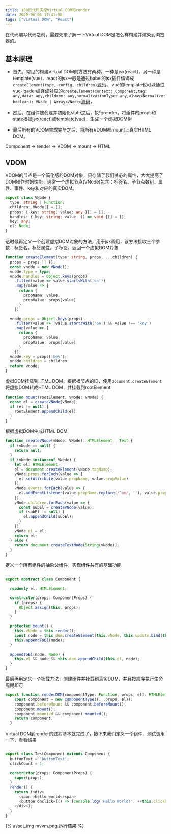 ```yaml
---
title: 100行代码实现Virtual DOM和render
date: 2020-06-06 17:41:58
tags: ["Virtual DOM", "React"]
---
```

在代码编写代码之前，需要先来了解一下Virtual DOM是怎么样构建并渲染到浏览器的。
<!--more-->

## 基本原理
* 首先，常见的构建Virtual DOM的方法有两种，一种是jsx(react)，另一种是template(vue)，react的jsx一般是通过babel的jsx插件编译成`createElement(type, config, children)`[源码](https://github.com/facebook/react/blob/master/packages/react/src/ReactElement.js#L348)，
vue的template也可以通过vue-loader编译成对应的`createElement(context: Component,tag: any,data: any,children: any,normalizationType: any,alwaysNormalize: boolean): VNode | Array<VNode>`[源码](https://github.com/facebook/react/blob/master/packages/react/src/ReactElement.js#L348)，

* 然后，在组件被创建并初始化state之后，执行render，将组件的props和state根据jsx(react)或template(vue)，生成一个虚拟DOM树

* 最后所有的VDOM生成完毕之后，将所有VDOM都mount上真实HTML DOM。

Component -> render -> VDOM -> mount -> HTML

## VDOM
VDOM的节点是一个简化版的DOM对象，只存储了我们关心的属性，大大提高了DOM操作时的性能。通常一个虚拟节点(VNode)包含：标签名、子节点数组、属性、事件、key和对应的真实DOM。
```ts
export class VNode {
  type: string | Function;
  children: VNode[] = [];
  props: { key: string; value: any }[] = [];
  handles: { key: string; value: () => void }[] = [];
  key: any;
  el: Node;
}
```

这时候再定义一个创建虚拟DOM对象的方法，用于jsx调用，该方法接收三个参数：标签名，标签属性，子标签。返回一个虚拟DOM对象
```ts
function createElement(type: string, props, ...children) {
  props = props || {};
  const vnode = new VNode();
  vnode.type = type;
  vnode.handles = Object.keys(props)
    .filter(value => value.startsWith('on'))
    .map(value => {
      return {
        propName: value,
        propValue: props[value]
      }
    });

  vnode.props = Object.keys(props)
    .filter(value => !value.startsWith('on') && value !== 'key')
    .map(value => {
      return {
        propName: value,
        propValue: props[value]
      }
    });
  vnode.key = props['key'];
  vnode.children = children;
  return vnode;
}

```

虚拟DOM挂载到HTML DOM，根据根节点的ID，使用`document.createElement`将虚拟DOM转成HTML DOM，并挂载到rootElement
```ts
function mount(rootElement, vNode: VNode) {
  const el = createVNode(vNode);
  if (el != null) {
    rootElement.appendChild(el);
  }
}
```

根据虚拟DOM生成HTML DOM
```ts
function createVNode(vNode: VNode): HTMLElement | Text {
  if (vNode == null) {
    return null;
  }
  if (vNode instanceof VNode) {
    let el: HTMLElement;
    el = document.createElement(vNode.tagName);
    vNode.props.forEach(value => {
      el.setAttribute(value.propName, value.propValue)
    });
    vNode.events.forEach(value => {
      el.addEventListener(value.propName.replace(/^on/, ''), value.propValue);
    });
    vNode.children.forEach(value => {
      const subEl = createVNode(value);
      if (subEl != null) {
        el.appendChild(subEl);
      }
    });
    vNode.el = el;
    return el;
  } else {
    return document.createTextNode(String(vNode));
  }
}
```

定义一个所有组件的抽象父组件，实现组件共有的基础功能

```ts

export abstract class Component {
    
  readonly el: HTMLElement;

  constructor(props: ComponentProps) {
    if (props) {
      Object.assign(this, props);
    }
  }

  protected mount() {
    this.vNode = this.render();
    const node = this.dom.createElement(this.vNode, this.update.bind(this));
    this.appendToEl(node);
  }

  appendToEl(node: Node) {
    this.el && node && this.dom.appendChild(this.el, node);
  }
}
```

最后再用定义一个挂载方法，创建组件并挂载到真实DOM，并且按顺序执行生命周期即可

```ts
export function renderDOM(componentType: Function, props, el?: HTMLElement) {
    const component = new componentType({...props, el});
    component.beforeMount && component.beforeMount();
    component.mount();
    component.mounted && component.mounted();
    return component;
  }

```

Virtual DOM到render的过程基本就完成了，接下来我们定义一个组件，测试调用一下，看看结果
```ts

export class TestComponent extends Component {
  buttonText = 'buttonText';
  clickCount = 1;
  
  constructor(props: ComponentProps) {
    super(props);
  }
  render() {
    return (<div>
      <span >hello world</span>
      <button onclick={() => {console.log('Hello World!', ++this.clickCount)}}>{this.buttonText}</button>
    </div>);
  }
}


```

{% asset_img mvvm.png 运行结果 %}
